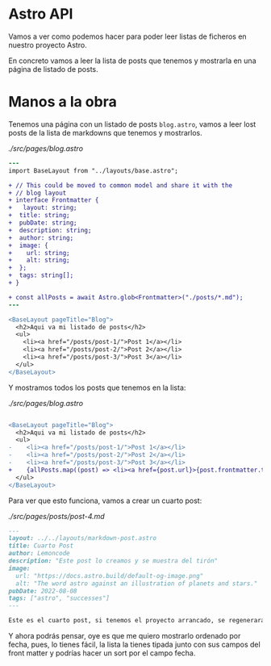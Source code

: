 # Astro API

Vamos a ver como podemos hacer para poder leer listas de ficheros en nuestro proyecto Astro.

En concreto vamos a leer la lista de posts que tenemos y mostrarla en una página de listado de posts.

# Manos a la obra

Tenemos una página con un listado de posts `blog.astro`, vamos a leer lost posts de la lista de markdowns que tenemos y mostrarlos.

_./src/pages/blog.astro_

```diff
---
import BaseLayout from "../layouts/base.astro";

+ // This could be moved to common model and share it with the
+ // blog layout
+ interface Frontmatter {
+   layout: string;
+  title: string;
+  pubDate: string;
+  description: string;
+  author: string;
+  image: {
+    url: string;
+    alt: string;
+  };
+  tags: string[];
+ }

+ const allPosts = await Astro.glob<Frontmatter>("./posts/*.md");
---

<BaseLayout pageTitle="Blog">
  <h2>Aqui va mi listado de posts</h2>
  <ul>
    <li><a href="/posts/post-1/">Post 1</a></li>
    <li><a href="/posts/post-2/">Post 2</a></li>
    <li><a href="/posts/post-3/">Post 3</a></li>
  </ul>
</BaseLayout>
```

Y mostramos todos los posts que tenemos en la lista:

_./src/pages/blog.astro_

```diff

<BaseLayout pageTitle="Blog">
  <h2>Aqui va mi listado de posts</h2>
  <ul>
-    <li><a href="/posts/post-1/">Post 1</a></li>
-    <li><a href="/posts/post-2/">Post 2</a></li>
-    <li><a href="/posts/post-3/">Post 3</a></li>
+    {allPosts.map((post) => <li><a href={post.url}>{post.frontmatter.title}</a></li>)}
  </ul>
</BaseLayout>
```

Para ver que esto funciona, vamos a crear un cuarto post:

_./src/pages/posts/post-4.md_

```md
---
layout: ../../layouts/markdown-post.astro
title: Cuarto Post
author: Lemoncode
description: "Este post lo creamos y se muestra del tirón"
image:
  url: "https://docs.astro.build/default-og-image.png"
  alt: "The word astro against an illustration of planets and stars."
pubDate: 2022-08-08
tags: ["astro", "successes"]
---

Este es el cuarto post, si tenemos el proyecto arrancado, se regenerará y mostrará este cuarto post
```

Y ahora podrás pensar, oye es que me quiero mostrarlo ordenado por fecha, pues, lo tienes fácil, la lista la tienes tipada junto con sus campos del front matter y podrías hacer un sort por el campo fecha.
